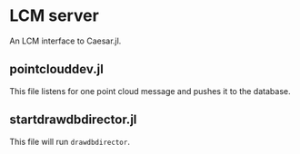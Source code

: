 # LCM server

An LCM interface to Caesar.jl.

## pointclouddev.jl

This file listens for one point cloud message and pushes it to the database.

## startdrawdbdirector.jl

This file will run `drawdbdirector`.
